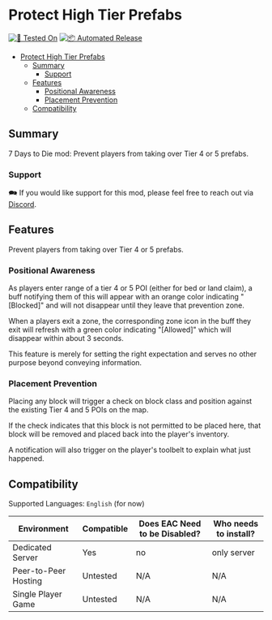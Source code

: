 # Protect High Tier Prefabs

[![🧪 Tested On](https://img.shields.io/badge/🧪%20Tested%20On-1.0%20b333-blue.svg)](https://7daystodie.com/) [![📦 Automated Release](https://github.com/jonathan-robertson/protect-high-tier-prefabs/actions/workflows/release.yml/badge.svg)](https://github.com/jonathan-robertson/protect-high-tier-prefabs/actions/workflows/release.yml)

- [Protect High Tier Prefabs](#protect-high-tier-prefabs)
  - [Summary](#summary)
    - [Support](#support)
  - [Features](#features)
    - [Positional Awareness](#positional-awareness)
    - [Placement Prevention](#placement-prevention)
  - [Compatibility](#compatibility)

## Summary

7 Days to Die mod: Prevent players from taking over Tier 4 or 5 prefabs.

### Support

🗪 If you would like support for this mod, please feel free to reach out via [Discord](https://discord.gg/hYa2sNHXya).

## Features

Prevent players from taking over Tier 4 or 5 prefabs.

### Positional Awareness

As players enter range of a tier 4 or 5 POI (either for bed or land claim), a buff notifying them of this will appear with an orange color indicating "[Blocked]" and will not disappear until they leave that prevention zone.

When a players exit a zone, the corresponding zone icon in the buff they exit will refresh with a green color indicating "[Allowed]" which will disappear within about 3 seconds.

This feature is merely for setting the right expectation and serves no other purpose beyond conveying information.

### Placement Prevention

Placing any block will trigger a check on block class and position against the existing Tier 4 and 5 POIs on the map.

If the check indicates that this block is not permitted to be placed here, that block will be removed and placed back into the player's inventory.

A notification will also trigger on the player's toolbelt to explain what just happened.

## Compatibility

Supported Languages: `English` (for now)

Environment | Compatible | Does EAC Need to be Disabled? | Who needs to install?
--- | --- | --- | ---
Dedicated Server | Yes | no | only server
Peer-to-Peer Hosting | Untested | N/A | N/A
Single Player Game | Untested | N/A | N/A
